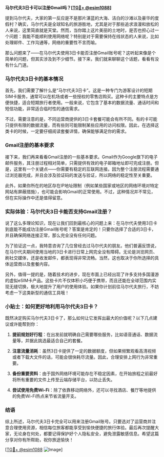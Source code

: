 **马尔代夫3日卡可以注册Gmail吗？[[TG💪+ @esim1088](https://t.me/s/esim1088)]**

提到马尔代夫，大家的第一反应是不是那片湛蓝的大海、洁白的沙滩以及豪华的度假村？确实，马尔代夫是全球知名的旅游胜地，尤其是对于那些追求浪漫和放松的人来说，这里简直就是天堂。然而，当你踏上这片美丽的土地时，是否也担心过一个问题：我能不能顺利使用网络呢？特别是对于需要保持在线状态的人来说，比如处理邮件、工作沟通等，网络的重要性不言而喻。

那么问题来了——在马尔代夫使用3日卡能否注册Gmail账号呢？这听起来像是个简单的问题，但其实涉及到不少细节。接下来，我们就来聊聊这个话题，看看有没有什么门道。

### 马尔代夫3日卡的基本情况

首先，我们需要了解什么是“马尔代夫3日卡”。这是一种专门为游客设计的短期SIM卡服务，通常可以在机场或者一些授权的零售店购买。这种卡的主要特点是方便快捷，适合短期旅行者使用。一般来说，它包含了基本的数据流量、通话时间和短信功能，非常适合临时性的通信需求。

不过，需要注意的是，不同运营商提供的3日卡套餐可能会有所不同。有的卡可能只提供有限的数据流量，而有些则可能限制某些应用的访问权限。因此，在选择这类卡的时候，一定要仔细阅读套餐详情，确保能够满足你的需求。

### Gmail注册的基本要求

接下来，我们再来看看Gmail注册的一些基本要求。Gmail作为Google旗下的电子邮件服务，其注册过程相对简单，只需提供有效的电子邮箱地址即可完成注册。但是，这里有一个关键点——你需要有稳定的互联网连接。因为整个注册流程需要通过浏览器完成，并且会涉及验证码的发送与验证，所以网络的稳定性至关重要。

此外，如果你所在的地区存在IP地址限制（例如某些国家或地区的网络环境对特定网站有屏蔽措施），也可能会影响Gmail的正常使用。不过，这种情况并不常见，但在实际操作中还是值得留意。

### 实际体验：马尔代夫3日卡能否支持Gmail注册？

说了这么多理论知识，现在让我们回到最核心的问题上来：在马尔代夫使用3日卡到底能不能成功注册Gmail账号呢？答案是肯定的！只要你选择了合适的3日卡，并且确保网络连接正常，那么完全没有任何问题。

为了验证这一点，我特意咨询了几位曾经去过马尔代夫的朋友。他们普遍反馈说，在马尔代夫期间使用当地的3日卡进行日常上网完全没有障碍。无论是浏览网页、刷社交媒体，还是收发邮件，都表现得非常流畅。当然，这也取决于你所选择的具体运营商以及套餐内容。

另外，值得一提的是，随着技术的进步，现在市面上已经出现了许多支持多国漫游的虚拟eSIM卡产品。这些卡片不仅体积小巧便于携带，而且还能在全球范围内实现无缝切换，极大地提升了用户的使用体验。如果你计划前往马尔代夫旅行，不妨考虑一下这类新型的通信工具哦！

### 小贴士：如何更好地利用马尔代夫3日卡？

既然决定购买马尔代夫3日卡了，那么如何让它发挥出最大的价值呢？以下几点建议或许能帮到你：

1. **提前规划好行程**：在出发前就明确自己需要哪些服务，比如语音通话、数据流量等，并据此挑选最适合自己的套餐。
   
2. **注意流量消耗**：虽然3日卡提供了一定的数据额度，但如果频繁观看高清视频或者下载大文件的话，可能会很快耗尽流量。因此，合理安排上网行为非常重要。

3. **备份重要资料**：由于国外网络环境可能存在不稳定因素，在开始旅程之前最好将所有重要的文件上传至云端存储平台，以防止丢失。

4. **尝试使用免费Wi-Fi**：除了依靠移动网络外，还可以寻找酒店、餐厅等地提供的免费Wi-Fi热点来节省流量开支。

### 结语

综上所述，马尔代夫3日卡完全可以用来注册Gmail账号。只要选对了运营商并注意合理使用资源，相信每位旅客都能享受到愉快便捷的旅行体验。最后再次提醒大家，无论身在何处，都要记得保护好个人隐私安全，避免泄露敏感信息。希望这篇分享对你有所帮助，祝你旅途愉快！

[[TG💪+ @esim1088](https://t.me/s/esim1088) ![Image](https://i.postimg.cc/4NQfJmqS/Snipaste-2025-05-13-00-14-12.png)]